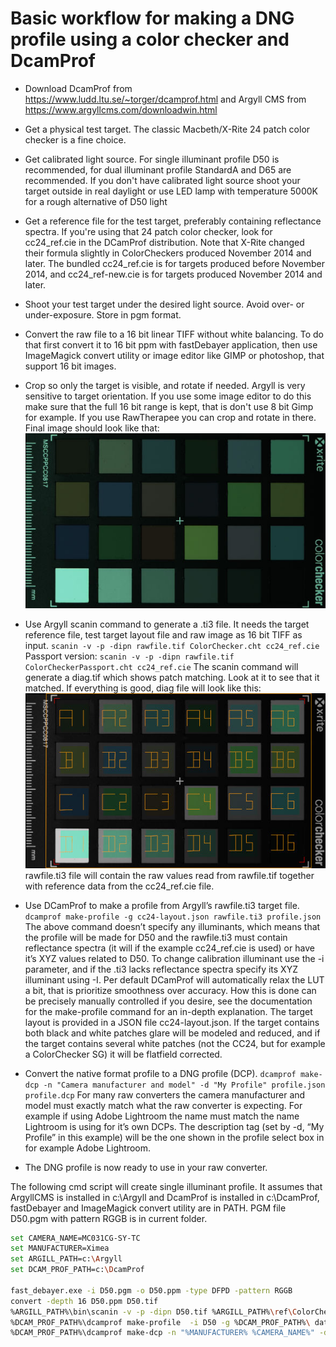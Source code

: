 # Basic workflow for making a DNG profile using a color checker and DcamProf
* Download DcamProf from https://www.ludd.ltu.se/~torger/dcamprof.html and Argyll CMS from https://www.argyllcms.com/downloadwin.html
* Get a physical test target. The classic Macbeth/X-Rite 24 patch color checker is a fine choice.

* Get calibrated light source. For single illuminant profile D50 is recommended, for dual illuminant profile StandardA and D65 are recommended. If you don't have calibrated light source shoot your target  outside in real daylight or use LED lamp with temperature 5000K for a rough alternative of D50 light

* Get a reference file for the test target, preferably containing reflectance spectra. If you're using that 24 patch color checker, look for cc24_ref.cie in the DCamProf distribution. Note that X-Rite changed their formula slightly in ColorCheckers produced November 2014 and later. The bundled cc24_ref.cie is for targets produced before November 2014, and cc24_ref-new.cie is for targets produced November 2014 and later.

* Shoot your test target under the desired light source. Avoid over- or under-exposure. Store in pgm format.

* Convert the raw file to a 16 bit linear TIFF without white balancing. To do that first convert it to 16 bit ppm with fastDebayer application, then use ImageMagick convert utility or image editor like GIMP or photoshop, that support 16 bit images.

* Crop so only the target is visible, and rotate if needed. Argyll is very sensitive to target orientation. If you use some image editor to do this make sure that the full 16 bit range is kept, that is don't use 8 bit Gimp for example. If you use RawTherapee you can crop and rotate in there. Final image should look like that:
![](cc24.jpg)

* Use Argyll scanin command to generate a .ti3 file. It needs the target reference file, test target layout file and raw image as 16 bit TIFF as input.
`scanin -v -p -dipn rawfile.tif ColorChecker.cht cc24_ref.cie`
Passport version: 
`scanin -v -p -dipn rawfile.tif ColorCheckerPassport.cht cc24_ref.cie`
The scanin command will generate a diag.tif which shows patch matching. Look at it to see that it matched. If everything is good, diag file will look like this:
![](diag.jpg) <br>
rawfile.ti3 file will contain the raw values read from rawfile.tif together with reference data from the cc24_ref.cie file.

* Use DCamProf to make a profile from Argyll’s rawfile.ti3 target file.
`dcamprof make-profile -g cc24-layout.json rawfile.ti3 profile.json`
The above command doesn’t specify any illuminants, which means that the profile will be made for D50 and the rawfile.ti3 must contain reflectance spectra (it will if the example cc24_ref.cie is used) or have it’s XYZ values related to D50. To change calibration illuminant use the -i parameter, and if the .ti3 lacks reflectance spectra specify its XYZ illuminant using -I.
Per default DCamProf will automatically relax the LUT a bit, that is prioritize smoothness over accuracy. How this is done can be precisely manually controlled if you desire, see the documentation for the make-profile command for an in-depth explanation.
The target layout is provided in a JSON file cc24-layout.json. If the target contains both black and white patches glare will be modeled and reduced, and if the target contains several white patches (not the CC24, but for example a ColorChecker SG) it will be flatfield corrected.

* Convert the native format profile to a DNG profile (DCP).
`dcamprof make-dcp -n "Camera manufacturer and model" -d "My Profile" profile.json profile.dcp`
For many raw converters the camera manufacturer and model must exactly match what the raw converter is expecting. For example if using Adobe Lightroom the name must match the name Lightroom is using for it’s own DCPs.
The description tag (set by -d, “My Profile” in this example) will be the one shown in the profile select box in for example Adobe Lightroom.

* The DNG profile is now ready to use in your raw converter.

The following cmd script will create single illuminant profile. It assumes that ArgyllCMS is installed in c:\Argyll and DcamProf is installed in c:\DcamProf, fastDebayer and ImageMagick convert utility are in PATH. PGM file D50.pgm with pattern RGGB is in current folder.

```bash
set CAMERA_NAME=MC031CG-SY-TC
set MANUFACTURER=Ximea
set ARGILL_PATH=c:\Argyll
set DCAM_PROF_PATH=c:\DcamProf

fast_debayer.exe -i D50.pgm -o D50.ppm -type DFPD -pattern RGGB
convert -depth 16 D50.ppm D50.tif
%ARGILL_PATH%\bin\scanin -v -p -dipn D50.tif %ARGILL_PATH%\ref\ColorChecker.cht %DCAM_PROF_PATH%\data-examples\cc24_ref.cie diag_D50.tif
%DCAM_PROF_PATH%\dcamprof make-profile  -i D50 -g %DCAM_PROF_PATH%\ data-examples\cc24-layout.json D50.ti3 D50.json
%DCAM_PROF_PATH%\dcamprof make-dcp -n "%MANUFACTURER% %CAMERA_NAME%" -d "X-rite-D50" -h 24,12,12 -t acr -o neutral D50.json %MANUFACTURER%-%CAMERA_NAME%-D50.dcp
```
